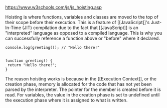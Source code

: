 https://www.w3schools.com/js/js_hoisting.asp

Hoisting is where functions, variables and classes are moved to the top of their scope before their execution.  This is a feature of [[JavaScript]]'s Just-In-Time (JIT) compilation due to the fact that [[JavaScript]] is an "interpreted" language as opposed to a compiled language. This is why you can successfully reference a function above or "before" where it declared.


```JS
console.log(greeting()); // "Hello there!"


function greeting() {
 return "Hello there!";
}
```



The reason hoisting works is because in the [[Execution Context]], or the creation phase, memory is allocated for the code that has not yet been parsed by the interpreter. The pointer for the member is created before it is read. For variables, the value in the creation phase is set to undefined until the execution phase where it is assigned to what is written.